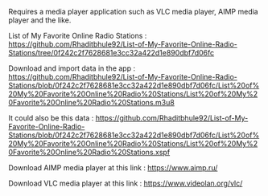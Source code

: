 Requires a media player application such as VLC media player, AIMP media player and the like.

List of My Favorite Online Radio Stations : https://github.com/Rhaditbhule92/List-of-My-Favorite-Online-Radio-Stations/tree/0f242c2f7628681e3cc32a422d1e890dbf7d06fc

Download and import data in the app : https://github.com/Rhaditbhule92/List-of-My-Favorite-Online-Radio-Stations/blob/0f242c2f7628681e3cc32a422d1e890dbf7d06fc/List%20of%20My%20Favorite%20Online%20Radio%20Stations/List%20of%20My%20Favorite%20Online%20Radio%20Stations.m3u8

It could also be this data : https://github.com/Rhaditbhule92/List-of-My-Favorite-Online-Radio-Stations/blob/0f242c2f7628681e3cc32a422d1e890dbf7d06fc/List%20of%20My%20Favorite%20Online%20Radio%20Stations/List%20of%20My%20Favorite%20Online%20Radio%20Stations.xspf

Download AIMP media player at this link : https://www.aimp.ru/

Download VLC media player at this link : https://www.videolan.org/vlc/
